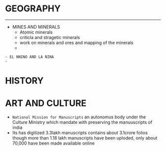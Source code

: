 # GEOGRAPHY
------------
  
   - MINES AND MINERALS
       * Atomic minerals
       * criticla and stragetic minerals 
       * work on minerals and ores and mapping of the minerals
       * 
    - EL NNINO AND LA NINA 
    - 
# HISTORY
# ART AND CULTURE
 - `National Mission for Manuscripts` an          autonomus body under the Culture Ministry  which  mandate with preserving the manuuscripts of india
 - Its has digitized 3.3lakh manuscripts contains about 3.1crore folios though more than 1.18 lakh manuscripts have been uploded, only about 70,000 have been made available online